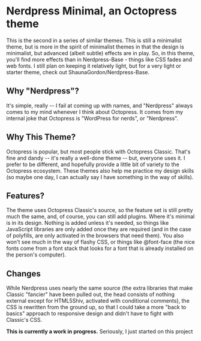 # Nerdpress Minimal, an Octopress theme

This is the second in a series of similar themes. This is still a minimalist theme, but is more in the spirit of minimalist themes in that the design is minimalist, but advanced (albeit subtle) effects are in play. So, in this theme, you'll find more effects than in Nerdpress-Base - things like CSS fades and web fonts. I still plan on keeping it relatively light, but for a very light or starter theme, check out ShaunaGordon/Nerdpress-Base.

## Why "Nerdpress"?

It's simple, really -- I fail at coming up with names, and "Nerdpress" always comes to my mind whenever I think about Octopress. It comes from my internal joke that Octopress is "WordPress for nerds", or "Nerdpress".

## Why This Theme?

Octopress is popular, but most people stick with Octopress Classic. That's fine and dandy -- it's really a well-done theme -- but, everyone uses it. I prefer to be different, and hopefully provide a little bit of variety to the Octopress ecosystem. These themes also help me practice my design skills (so maybe one day, I can actually say I have something in the way of skills).

## Features?

The theme uses Octopress Classic's source, so the feature set is still pretty much the same, and, of course, you can still add plugins. Where it's minimal is in its design. Nothing is added unless it's needed, so things like JavaScript libraries are only added once they are required (and in the case of polyfills, are only activated in the browsers that need them). You also won't see much in the way of flashy CSS, or things like @font-face (the nice fonts come from a font stack that looks for a font that is already installed on the person's computer).

## Changes

While Nerdpress uses nearly the same source (the extra libraries that make Classic "fancier" have been pulled out, the head consists of nothing external except for HTML5Shiv, activated with conditional comments), the CSS is rewritten from the ground up, so that I could take a more "back to basics" approach to responsive design and didn't have to fight with Classic's CSS.

**This is currently a work in progress.** Seriously, I just started on this project